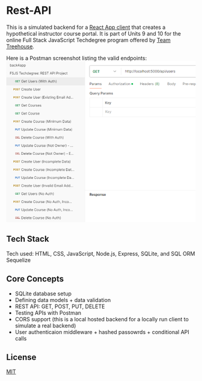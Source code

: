 # Rest-API
This is a simulated backend for a <a href="https://github.com/alexcartaz/React-App" target="_blank">React App client</a> that creates a hypothetical instructor course portal. It is part of Units 9 and 10 for the online Full Stack JavaScript Techdegree program offered by <a href="https://teamtreehouse.com/techdegree/full-stack-javascript" target="_blank">Team Treehouse</a>.

Here is a Postman screenshot listing the valid endpoints:
<kbd>
![](https://github.com/alexcartaz/assets/blob/main/postman%20rest%20api.png)
</kbd>

## Tech Stack

Tech used: HTML, CSS, JavaScript, Node.js, Express, SQLite, and SQL ORM Sequelize

## Core Concepts

 * SQLite database setup 
 * Defining data models + data validation
 * REST API: GET, POST, PUT, DELETE 
 * Testing APIs with Postman
 * CORS support (this is a local hosted backend for a locally run client to simulate a real backend)
 * User authenticaion middleware + hashed passowrds + conditional API calls

## License

[MIT](https://choosealicense.com/licenses/mit/)
